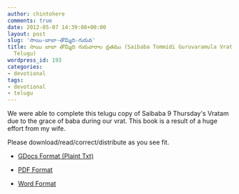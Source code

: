 ```yaml
---
author: chintohere
comments: true
date: 2012-05-07 14:39:08+00:00
layout: post
slug: 'సాయి-బాబా-తొమ్మిది-గురువ'
title: సాయి బాబా తొమ్మిది గురువారాల వ్రతము (Saibaba Tommidi Guruvaramula Vratam In
  Telugu)
wordpress_id: 193
categories:
- devotional
tags:
- devotional
- telugu
---
```


We were able to complete this telugu copy of Saibaba 9 Thursday's Vratam due to the grace of baba during our vrat. This book is a result of a huge effort from my wife.

Please download/read/correct/distribute as you see fit.



	
  * [GDocs Format (Plaint Txt)](https://docs.google.com/document/d/1DPXnXbdldx1-xMvR0VU_Rtp1csgelRVetu-t5XXBwgU/edit)

	
  * [PDF Format](https://docs.google.com/open?id=0ByH1gM3xUIz7THQ0RERjY3RGRGM)

	
  * [Word Format](https://docs.google.com/open?id=0ByH1gM3xUIz7UEpDYnIzNk4yb3M)



